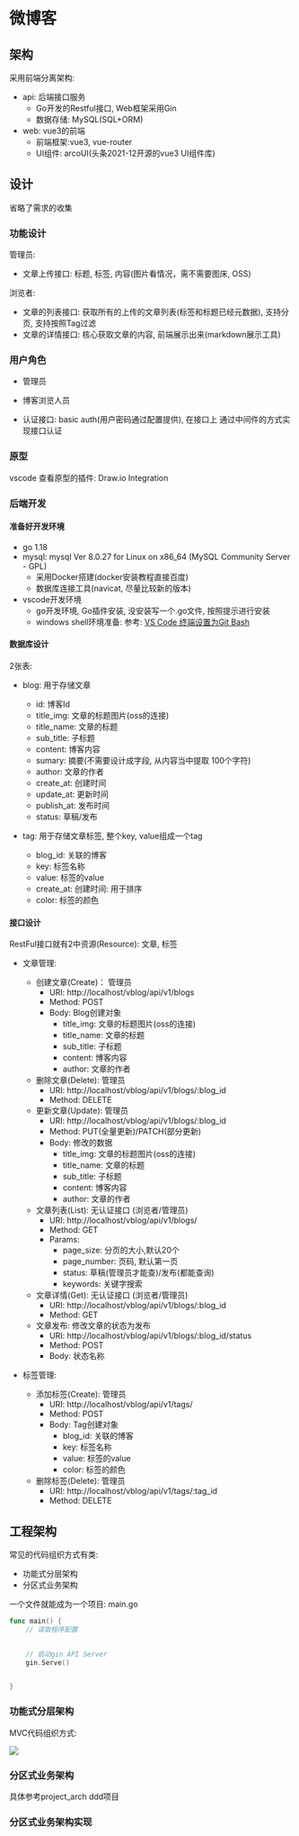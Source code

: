 # 微博客

## 架构
采用前端分离架构:
+ api:  后端接口服务
    + Go开发的Restful接口, Web框架采用Gin
    + 数据存储: MySQL(SQL+ORM)
+ web:  vue3的前端
    + 前端框架:vue3, vue-router
    + UI组件: arcoUI(头条2021-12开源的vue3 UI组件库)

## 设计

省略了需求的收集

### 功能设计

管理员:
+ 文章上传接口: 标题, 标签, 内容(图片看情况，需不需要图床, OSS)

浏览者:
+ 文章的列表接口: 获取所有的上传的文章列表(标签和标题已经元数据), 支持分页, 支持按照Tag过滤
+ 文章的详情接口: 核心获取文章的内容, 前端展示出来(markdown展示工具)

### 用户角色

+ 管理员
+ 博客浏览人员

+ 认证接口: basic auth(用户密码通过配置提供), 在接口上 通过中间件的方式实现接口认证


### 原型

vscode 查看原型的插件: Draw.io Integration


### 后端开发


#### 准备好开发环境

+ go 1.18
+ mysql: mysql  Ver 8.0.27 for Linux on x86_64 (MySQL Community Server - GPL)
    + 采用Docker搭建(docker安装教程直接百度)
    + 数据库连接工具(navicat, 尽量比较新的版本)
+ vscode开发环境
    + go开发环境, Go插件安装, 没安装写一个.go文件, 按照提示进行安装
    + windows shell环境准备: 参考: [VS Code 终端设置为Git Bash](https://www.cnblogs.com/remixnameless/p/14826532.html?tdsourcetag=s_pcqq_aiomsg)

#### 数据库设计

2张表:
+ blog: 用于存储文章
    + id: 博客Id
    + title_img: 文章的标题图片(oss的连接)
    + title_name: 文章的标题
    + sub_title: 子标题
    + content: 博客内容
    + sumary: 摘要(不需要设计成字段, 从内容当中提取 100个字符)
    + author: 文章的作者
    + create_at: 创建时间
    + update_at: 更新时间
    + publish_at: 发布时间
    + status:  草稿/发布

+ tag: 用于存储文章标签, 整个key, value组成一个tag
    + blog_id: 关联的博客
    + key: 标签名称
    + value: 标签的value
    + create_at: 创建时间: 用于排序
    + color: 标签的颜色

#### 接口设计

RestFul接口就有2中资源(Resource): 文章, 标签

+ 文章管理:
    + 创建文章(Create)： 管理员
        + URI:  http://localhost/vblog/api/v1/blogs
        + Method: POST
        + Body: Blog创建对象
            + title_img: 文章的标题图片(oss的连接)
            + title_name: 文章的标题
            + sub_title: 子标题
            + content: 博客内容
            + author: 文章的作者
    + 删除文章(Delete): 管理员
        + URI:  http://localhost/vblog/api/v1/blogs/:blog_id
        + Method: DELETE
    + 更新文章(Update): 管理员
        + URI:  http://localhost/vblog/api/v1/blogs/:blog_id
        + Method: PUT(全量更新)/PATCH(部分更新)
        + Body: 修改的数据
            + title_img: 文章的标题图片(oss的连接)
            + title_name: 文章的标题
            + sub_title: 子标题
            + content: 博客内容
            + author: 文章的作者
    + 文章列表(List): 无认证接口 (浏览者/管理员)
        + URI:  http://localhost/vblog/api/v1/blogs/
        + Method: GET
        + Params:
            + page_size: 分页的大小,默认20个
            + page_number: 页码, 默认第一页
            + status: 草稿(管理员才能查)/发布(都能查询)
            + keywords: 关键字搜索
    + 文章详情(Get): 无认证接口 (浏览者/管理员)
        + URI:  http://localhost/vblog/api/v1/blogs/:blog_id
        + Method: GET
    + 文章发布: 修改文章的状态为发布
        + URI:  http://localhost/vblog/api/v1/blogs/:blog_id/status
        + Method: POST
        + Body: 状态名称

+ 标签管理:
    + 添加标签(Create): 管理员
        + URI:  http://localhost/vblog/api/v1/tags/
        + Method: POST
        + Body: Tag创建对象
            + blog_id: 关联的博客
            + key: 标签名称
            + value: 标签的value
            + color: 标签的颜色
    + 删除标签(Delete): 管理员
        + URI:  http://localhost/vblog/api/v1/tags/:tag_id
        + Method: DELETE

## 工程架构

常见的代码组织方式有类:
+ 功能式分层架构
+ 分区式业务架构

一个文件就能成为一个项目: main.go
```go
func main() {
    // 读取程序配置
    

    // 启动gin API Server
    gin.Serve()


}
```

### 功能式分层架构

MVC代码组织方式:

![](./docs/images/mvc.jpeg)


### 分区式业务架构

具体参考project_arch ddd项目


### 分区式业务架构实现

